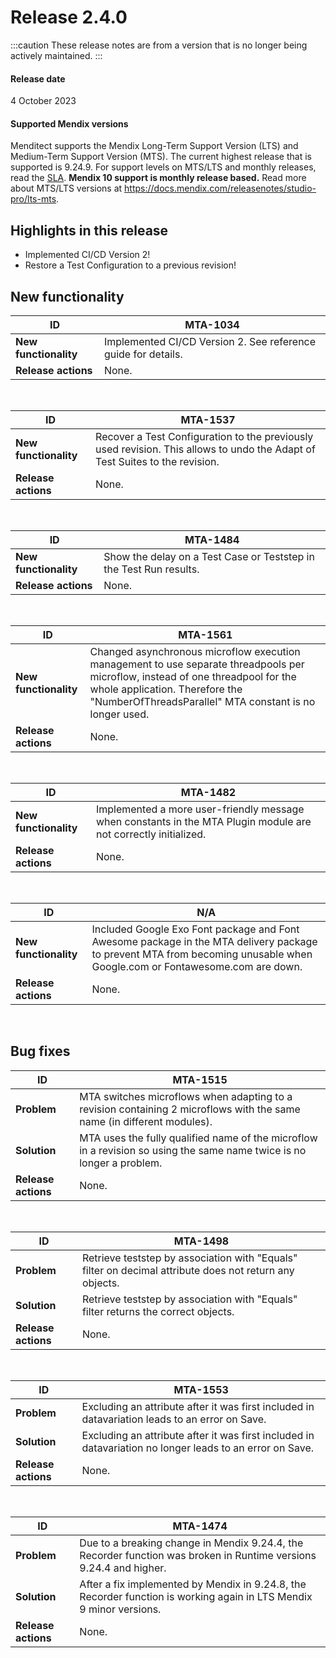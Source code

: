 # Release 2.4.0

:::caution
These release notes are from a version that is no longer being actively maintained. 
:::

#### Release date

4 October 2023

#### Supported Mendix versions

Menditect supports the Mendix Long-Term Support Version (LTS) and Medium-Term Support Version (MTS). The current highest release that is supported is 9.24.9.
For support levels on MTS/LTS and monthly releases, read the [SLA](../legal/sla). **Mendix 10 support is monthly release based.**
Read more about MTS/LTS versions at https://docs.mendix.com/releasenotes/studio-pro/lts-mts.

## Highlights in this release

 - Implemented CI/CD Version 2!
 - Restore a Test Configuration to a previous revision!

## New functionality 

| ID                    | MTA-1034                                                      |
| --------------------- | ------------------------------------------------------------- |
| __New functionality__ | Implemented CI/CD Version 2. See reference guide for details. |
| __Release actions__   | None.                                                         |

<br/>

 
| ID                    | MTA-1537                                                                                                                    |
| --------------------- | --------------------------------------------------------------------------------------------------------------------------- |
| __New functionality__ | Recover a Test Configuration to the previously used revision. This allows to undo the Adapt of Test Suites to the revision. |
| __Release actions__   | None.                                                                                                                       |

<br/>

 
| ID                    | MTA-1484                                                           |
| --------------------- | ------------------------------------------------------------------ |
| __New functionality__ | Show the delay on a Test Case or Teststep in the Test Run results. |
| __Release actions__   | None.                                                              |

<br/>

 
| ID                    | MTA-1561                                                                                                                                                                                                                    |
| --------------------- | --------------------------------------------------------------------------------------------------------------------------------------------------------------------------------------------------------------------------- |
| __New functionality__ | Changed asynchronous microflow execution management to use separate threadpools per microflow, instead of one threadpool for the whole application. Therefore the "NumberOfThreadsParallel" MTA constant is no longer used. |
| __Release actions__   | None.                                                                                                                                                                                                                       |

<br/>
 

| ID                    | MTA-1482                                                                                                        |
| --------------------- | --------------------------------------------------------------------------------------------------------------- |
| __New functionality__ | Implemented a more user-friendly message when constants in the MTA Plugin module are not correctly initialized. |
| __Release actions__   | None.                                                                                                           |

<br/>
 

| ID                    | N/A                                                                                                                                                                      |
| --------------------- | ------------------------------------------------------------------------------------------------------------------------------------------------------------------------ |
| __New functionality__ | Included Google Exo Font package and Font Awesome package in the MTA delivery package to prevent MTA from becoming unusable when Google.com or Fontawesome.com are down. |
| __Release actions__   | None.                                                                                                                                                                    |

<br/>


## Bug fixes

| ID                  | MTA-1515                                                                                                               |
| ------------------- | ---------------------------------------------------------------------------------------------------------------------- |
| __Problem__         | MTA switches microflows when adapting to a revision containing 2 microflows with the same name (in different modules). |
| __Solution__        | MTA uses the fully qualified name of the microflow in a revision so using the same name twice is no longer a problem.  |
| __Release actions__ | None.                                                                                                                  |

<br/>

| ID                  | MTA-1498                                                                                                |
| ------------------- | ------------------------------------------------------------------------------------------------------- |
| __Problem__         | Retrieve teststep by association with "Equals" filter on decimal attribute does not return any objects. |
| __Solution__        | Retrieve teststep by association with "Equals" filter returns the correct objects.                      |
| __Release actions__ | None.                                                                                                   |

<br/>

| ID                  | MTA-1553                                                                                                 |
| ------------------- | -------------------------------------------------------------------------------------------------------- |
| __Problem__         | Excluding an attribute after it was first included in datavariation leads to an error on Save.           |
| __Solution__        | Excluding an attribute after it was first included in datavariation no longer leads to an error on Save. |
| __Release actions__ | None.                                                                                                    |

<br/>

| ID                  | MTA-1474                                                                                                            |
| ------------------- | ------------------------------------------------------------------------------------------------------------------- |
| __Problem__         | Due to a breaking change in Mendix 9.24.4, the Recorder function was broken in Runtime versions 9.24.4 and higher.  |
| __Solution__        | After a fix implemented by Mendix in 9.24.8, the Recorder function is working again in LTS Mendix 9 minor versions. |
| __Release actions__ | None.                                                                                                               |

<br/> 